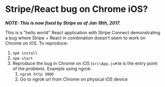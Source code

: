 # Stripe/React bug on Chrome iOS?

***NOTE: This is now fixed by Stripe as of Jan 18th, 2017.***

This is a "hello world" React application with Stripe Connect demonstrating a bug where Stripe + React in combination doesn't seem to work on Chrome on iOS. To reproduce:

1. `npm install`
2. `npm start`
3. Reproduce the bug in Chrome on iOS (`src\App.js#38` is the entry point of the problem). Example using ngrok:
	1. `ngrok http 3000`
	2. Go to ngrok url from Chrome on physical iOS device